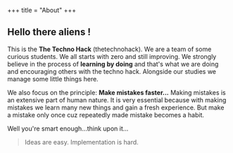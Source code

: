 +++
title = "About"
+++

## Hello there aliens !

This is the **The Techno Hack** (thetechnohack).
We are a team of some curious students. We all starts with zero and still improving. We strongly believe in the process of **learning by doing** and that's what we are doing and encouraging others with the techno hack.
Alongside our studies we manage some little things here.

We also focus on the principle: **Make mistakes faster...** Making mistakes is an extensive part of human nature. It is very essential because with making mistakes we learn many new things and gain a fresh experience. But make a mistake only once cuz repeatedly made mistake becomes a habit.

Well you're smart enough...think upon it...

> Ideas are easy. Implementation is hard.
